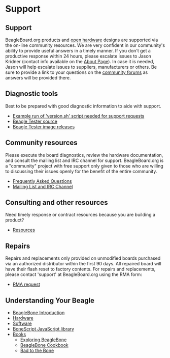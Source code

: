 # Support

## Support

BeagleBoard.org products and [open hardware](https://www.oshwa.org/definition/) designs are supported via the on-line community resources. We are very confident in our community's ability to provide useful answers in a timely manner. If you don't get a productive response within 24 hours, please escalate issues to Jason Kridner \(contact info available on the [About Page](https://beagleboard.org/about)\). In case it is needed, Jason will help escalate issues to suppliers, manufacturers or others. Be sure to provide a link to your questions on the [community forums](https://forum.beagleboard.org) as answers will be provided there.

## Diagnostic tools

Best to be prepared with good diagnostic information to aide with support.

* [Example run of 'version.sh' script needed for support requests](https://groups.google.com/d/msg/beagleboard/4oo4oL20BEs/MVwxfR-XCAAJ)
* [Beagle Tester source](https://github.com/jadonk/beagle-tester)
* [Beagle Tester image releases](https://github.com/beagleboard/buildroot/releases)

## Community resources

Please execute the board diagnostics, review the hardware documentation, and consult the mailing list and IRC channel for support. BeagleBoard.org is a "community" project with free support only given to those who are willing to discussing their issues openly for the benefit of the entire community.

* [Frequently Asked Questions](https://beagleboard.org/support/faq)
* [Mailing List and IRC Channel](https://beagleboard.org//Community)

## Consulting and other resources

Need timely response or contract resources because you are building a product?

* [Resources](https://beagleboard.org/resources)

## Repairs

Repairs and replacements only provided on unmodified boards purchased via an authorized distributor within the first 90 days. All repaired board will have their flash reset to factory contents. For repairs and replacements, please contact 'support' at BeagleBoard.org using the RMA form:

* [RMA request](https://beagleboard.org//support/rma)

## Understanding Your Beagle

* [BeagleBone Introduction](https://beagleboard.org//Support/bone101)
* [Hardware](https://beagleboard.org//Support/Hardware+Support)
* [Software](https://beagleboard.org//Support/Software+Support)
* [BoneScript JavaScript library](https://beagleboard.org//Support/bonescript)
* [Books](https://beagleboard.org//books)
  * [Exploring BeagleBone](https://beagleboard.org//ebb)
  * [BeagleBone Cookbook](https://beagleboard.org//cookbook)
  * [Bad to the Bone](https://beagleboard.org//bad-to-the-bone)


